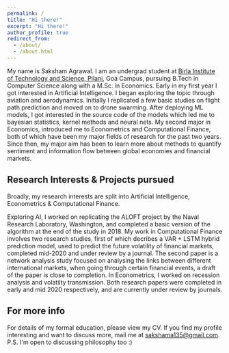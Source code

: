 ```yaml
---
permalink: /
title: "Hi there!"
excerpt: "Hi there!"
author_profile: true
redirect_from: 
  - /about/
  - /about.html
---
```


My name is Saksham Agrawal. I am an undergrad student at [Birla Institute of Technology and Science, Pilani](https://www.bits-pilani.ac.in/Goa/), Goa Campus, pursuing B.Tech in Computer Science along with a M.Sc. in Economics. Early in my first year I got interested in Artificial Intelligence. I began exploring the topic through aviation and aerodynamics. Initially I replicated a few basic studies on flight path prediction and moved on to drone swarming. After deploying ML models, I got interested in the source code of the models which led me to bayesian statistics, kernel methods and neural nets. My second major in Economics, introduced me to Econometrics and Computational Finance, both of which have been my major fields of research for the past two years. Since then, my major aim has been to learn more about methods to quantify sentiment and information flow between global economies and financial markets.


<script src="https://gist.github.com/sam14032000/e64ca9bf5d370c555152ae23b684b5a6.js"></script>

## Research Interests & Projects pursued
Broadly, my research interests are split into Artificial Intelligence, Econometrics & Computational Finance. 

Exploring AI, I worked on replicating the ALOFT project by the Naval Research Laboratory, Washington, and completed a basic version of the algorithm at the end of the study in 2018. My work in Computational Finance involves two research studies, first of which decribes a VAR + LSTM hybrid prediction model, used to predict the future volatility of financial markets, completed mid-2020 and under review by a journal. The second paper is a network analysis study focused on analysing the links between different international markets, when going through certain financial events, a draft of the paper is close to completion. In Econometrics, I worked on recession analysis and volatilty transmission. Both research papers were completed in early and mid 2020 respectively, and are currently under review by journals. 

For more info
------
For details of my formal education, please view my CV. 
If you find my profile interesting and want to discuss more, mail me at [sakshama135@gmail.com](mailto:sakshama135@gmail.com). 
P.S. I'm open to discussing philosophy too :)
